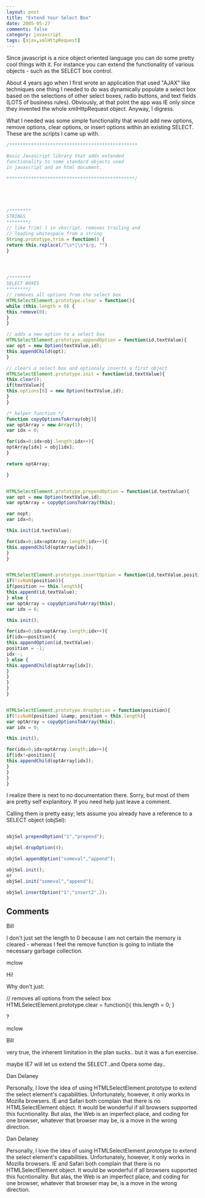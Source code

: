```yaml
---
layout: post
title: "Extend Your Select Box"
date: 2005-05-27
comments: false
category: javascript
tags: [ajax,xmlHttpRequest]
---
```

Since javascript is a nice object oriented language you can do some pretty
cool things with it. For instance you can extend the functionality of various
objects - such as the SELECT box control.

About 4 years ago when I first wrote an application that used "AJAX" like
techniques one thing I needed to do was dynamically populate a select box
based on the selections of other select boxes, radio buttons, and text fields
(LOTS of business rules). Obviously, at that point the app was IE only since
they invented the whole xmlHttpRequest object. Anyway, I digress.

What I needed was some simple functionality that would add new options, remove
options, clear options, or insert options within an existing SELECT. These are
the scripts I came up with.


```js
/***********************************************

Basic Javascript library that adds extended
functionality to some standard objects used
in javascript and an html document.

***********************************************/





/********
STRINGS
********/
// like Trim( ) in vbscript. removes trailing and
// leading whitespace from a string
String.prototype.trim = function() {
return this.replace(/^\s*|\s*$/g, "")
}




/********
SELECT BOXES
********/
// removes all options from the select box
HTMLSelectElement.prototype.clear = function(){
while (this.length > 0) {
this.remove(0);
}
}

// adds a new option to a select box
HTMLSelectElement.prototype.appendOption = function(id,textValue){
var opt = new Option(textValue,id);
this.appendChild(opt);
}

// clears a select box and optionaly inserts a first object
HTMLSelectElement.prototype.init = function(id,textValue){
this.clear();
if(textValue){
this.options[0] = new Option(textValue,id);
}
}

/* helper function */
function copyOptionsToArray(obj){
var optArray = new Array(1);
var idx = 0;

for(idx=0;idx<obj.length;idx++){
optArray[idx] = obj[idx];
}

return optArray;

}


HTMLSelectElement.prototype.prependOption = function(id,textValue){
var opt = new Option(textValue,id);
var optArray = copyOptionsToArray(this);

var nopt;
var idx=0;

this.init(id,textValue);

for(idx=0;idx<optArray.length;idx++){
this.appendChild(optArray[idx]);
}
}


HTMLSelectElement.prototype.insertOption = function(id,textValue,position){
if(!isNaN(position)){
if(position >= this.length){
this.append(id,textValue);
} else {
var optArray = copyOptionsToArray(this);
var idx = 0;

this.init();

for(idx=0;idx<optArray.length;idx++){
if(idx==position){
this.appendOption(id,textValue);
position = -1;
idx--;
} else {
this.appendChild(optArray[idx]);
}
}
}
}
}


HTMLSelectElement.prototype.dropOption = function(position){
if(!isNaN(position) &&amp; position < this.length){
var optArray = copyOptionsToArray(this);
var idx = 0;

this.init();

for(idx=0;idx<optArray.length;idx++){
if(idx!=position){
this.appendChild(optArray[idx]);
}
}
}
}

```


I realize there is next to no documentation there. Sorry, but most of them are
pretty self explanitory. If you need help just leave a comment.

Calling them is pretty easy; lets assume you already have a reference to a
SELECT object (objSel):


```js

objSel.prependOption("1","prepend");

objSel.dropOption(4);

objSel.appendOption("someval","append");

objSel.init();
or
objSel.init("someval","append");

objSel.insertOption("1","insert2",2);


```


## Comments

Bill

I don't just set the length to 0 because I am not certain the memory is
cleared - whereas I feel the remove function is going to initiate the
necessary garbage collection.

mclow

Hi!

Why don't just:

// removes all options from the select box
HTMLSelectElement.prototype.clear = function(){
this.length = 0;
}

?

mclow

Bill

very true, the inherent limitation in the plan sucks.. but it was a fun
exercise.

maybe IE7 will let us extend the SELECT..and Opera some day..

Dan Delaney

Personally, I love the idea of using HTMLSelectElement.prototype to extend the
select element's capabilities. Unfortunately, however, it only works in
Mozilla browsers. IE and Safari both complain that there is no
HTMLSelectElement object. It would be wonderful if all browsers supported this
fucntionality. But alas, the Web is an imperfect place, and coding for one
browser, whatever that browser may be, is a move in the wrong direction.

Dan Delaney

Personally, I love the idea of using HTMLSelectElement.prototype to extend the
select element's capabilities. Unfortunately, however, it only works in
Mozilla browsers. IE and Safari both complain that there is no
HTMLSelectElement object. It would be wonderful if all browsers supported this
fucntionality. But alas, the Web is an imperfect place, and coding for one
browser, whatever that browser may be, is a move in the wrong direction.
